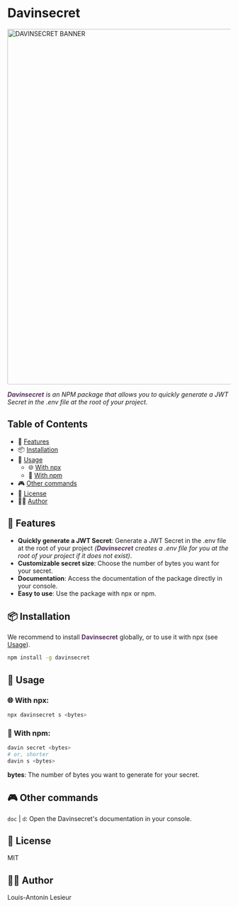 # Davinsecret

<img src="https://i.imgur.com/SU3VYuO.png" alt="DAVINSECRET BANNER" width="800"/>

*<span style="color:rgb(84, 48, 92)">**Davinsecret**</span> is an NPM package that allows you to quickly generate a JWT Secret in the .env file at the root of your project.*

## Table of Contents

- 🌟 [Features](#🌟-features)
- 📦 [Installation](#📦-installation)
- 📖 [Usage](#📖-usage)
  - 🌐 [With npx](#🌐-with-npx)
  - 💾 [With npm](#💾-with-npm)
- 🎮 [Other commands](#🎮-other-commands)
- 📄 [License](#📄-license)
- ✍🏻 [Author](#✍🏻-author)

## 🌟 Features

- **Quickly generate a JWT Secret**: Generate a JWT Secret in the .env file at the root of your project *(<span style="color:rgb(84, 48, 92)">**Davinsecret**</span> creates a .env file for you at the root of your project if it does not exist)*.
- **Customizable secret size**: Choose the number of bytes you want for your secret.
- **Documentation**: Access the documentation of the package directly in your console.
- **Easy to use**: Use the package with npx or npm.

## 📦 Installation

We recommend to install <span style="color:rgb(84, 48, 92)">**Davinsecret**</span> globally, or to use it with npx (see [Usage](#usage)).

```bash
npm install -g davinsecret
```

## 📖 Usage

### 🌐 With npx:

```bash
npx davinsecret s <bytes>
```

### 💾 With npm:

```bash
davin secret <bytes>
# or, shorter
davin s <bytes>
```

**bytes**: The number of bytes you want to generate for your secret.

## 🎮 Other commands

`doc` | `d`: Open the Davinsecret's documentation in your console.

## 📄 License

MIT

## ✍🏻 Author

Louis-Antonin Lesieur